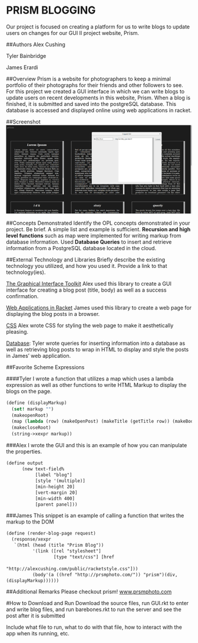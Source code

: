 # PRISM BLOGGING
Our project is focused on creating a platform for us to write blogs to update users on changes for our GUI II project website, Prism.

##Authors
Alex Cushing

Tyler Bainbridge

James Erardi

##Overview
Prism is a website for photographers to keep a minimal portfolio of their photographs for their friends and other followers to see. For this project we created a GUI interface in which we can write blogs to update users on recent developments in this website, Prism. When a blog is finished, it is submitted and saved into the postgreSQL database. This database is accessed and displayed online using web applications in racket.

##Screenshot
![screenshot of application](https://raw.githubusercontent.com/oplS16projects/Erardi-Cushing-Bainbridge-PrismBlogging/master/Screenshot%20from%202016-04-27%2011-39-55.png)

##Concepts Demonstrated
Identify the OPL concepts demonstrated in your project. Be brief. A simple list and example is sufficient. 
**Recursion and high level functions** such as map were implemented for writing markup from database information.
Used **Database Queries** to insert and retrieve information from a PostgreSQL database located in the cloud.

##External Technology and Libraries
Briefly describe the existing technology you utilized, and how you used it. Provide a link to that technology(ies).

[The Graphical Interface Toolkit](http://docs.racket-lang.org/gui/index.html)
Alex used this library to create a GUI interface for creating a blog post (title, body) as well as a success confirmation. 

[Web Applications in Racket](http://docs.racket-lang.org/web-server/)
James used this library to create a web page for displaying the blog posts in a browser. 

[CSS](https://developer.mozilla.org/en-US/search?q=css) 
Alex wrote CSS for styling the web page to make it aesthetically pleasing.

[Database](http://docs.racket-lang.org/db/):
Tyler wrote queries for inserting information into a database as well as retrieving blog posts to wrap in HTML to display and style the posts in James’ web application.

##Favorite Scheme Expressions

####Tyler
I wrote a function that utilizes a map which uses a lambda expression as well as other functions to write HTML Markup to display the blogs on the page. 
```scheme
(define (displayMarkup)
  (set! markup "")
  (makeopenRoot)
  (map (lambda (row) (makeOpenPost) (makeTitle (getTitle row)) (makeBody (getBody row)) (makeClosePost) ) (allPosts))
  (makecloseRoot)
  (string->xexpr markup))
```

###Alex
I wrote the GUI and this is an example of how you can manipulate the properties.
```racket
(define output
      (new text-field%
           [label "blog"]
           [style '(multiple)]
           [min-height 20]
           [vert-margin 20]
           [min-width 400]
           [parent panel]))
  ```
###James
This snippet is an example of calling a function that writes the markup to the DOM
```racket
(define (render-blog-page request)
  (response/xexpr
   `(html (head (title "Prism Blog"))
          '(link ([rel "stylesheet"]
                  [type "text/css"] [href
                                     "http://alexcushing.com/public/racketstyle.css"]))
          (body'(a ((href "http://prsmphoto.com/")) "prism")(div, (displayMarkup))))))
```

##Additional Remarks
Please checkout prism! www.prsmphoto.com

#How to Download and Run
Download the source files, run GUI.rkt to enter and write blog files, and run barebones.rkt to run the server and see the post after it is submitted

Include what file to run, what to do with that file, how to interact with the app when its running, etc. 

